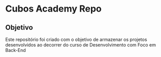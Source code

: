 # Cubos Academy Repo

## Objetivo

Este repositório foi criado com o objetivo de armazenar os projetos desenvolvidos ao decorrer do curso de Desenvolvimento com Foco em Back-End
